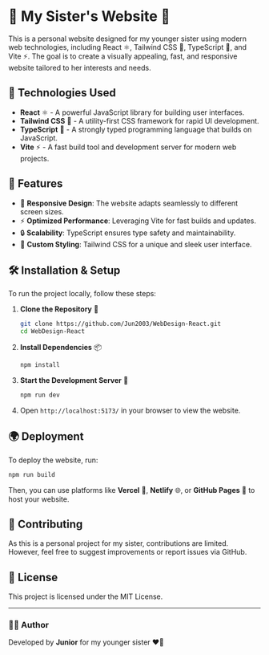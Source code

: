# 🎨 My Sister's Website 💖

This is a personal website designed for my younger sister using modern web technologies, including React ⚛️, Tailwind CSS 🎨, TypeScript 📝, and Vite ⚡. The goal is to create a visually appealing, fast, and responsive website tailored to her interests and needs.

## 🚀 Technologies Used

- **React** ⚛️ - A powerful JavaScript library for building user interfaces.
- **Tailwind CSS** 🎨 - A utility-first CSS framework for rapid UI development.
- **TypeScript** 📝 - A strongly typed programming language that builds on JavaScript.
- **Vite** ⚡ - A fast build tool and development server for modern web projects.

## 🌟 Features

- 📱 **Responsive Design**: The website adapts seamlessly to different screen sizes.
- ⚡ **Optimized Performance**: Leveraging Vite for fast builds and updates.
- 🔒 **Scalability**: TypeScript ensures type safety and maintainability.
- 🎨 **Custom Styling**: Tailwind CSS for a unique and sleek user interface.

## 🛠 Installation & Setup

To run the project locally, follow these steps:

1. **Clone the Repository** 📂
   ```sh
   git clone https://github.com/Jun2003/WebDesign-React.git
   cd WebDesign-React
   ```

2. **Install Dependencies** 📦
   ```sh
   npm install
   ```

3. **Start the Development Server** 🚀
   ```sh
   npm run dev
   ```

4. Open `http://localhost:5173/` in your browser to view the website.

## 🌍 Deployment

To deploy the website, run:

```sh
npm run build
```

Then, you can use platforms like **Vercel** 🚀, **Netlify** 🌐, or **GitHub Pages** 📄 to host your website.

## 🤝 Contributing

As this is a personal project for my sister, contributions are limited. However, feel free to suggest improvements or report issues via GitHub.

## 📜 License

This project is licensed under the MIT License.

---

### 👨‍💻 Author
Developed by **Junior** for my younger sister ❤️🎀

